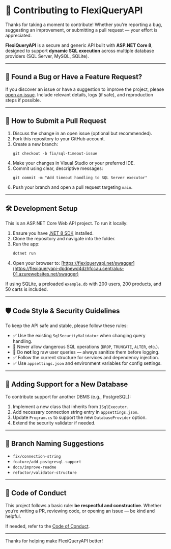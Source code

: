 # 🤝 Contributing to FlexiQueryAPI

Thanks for taking a moment to contribute! Whether you're reporting a bug, suggesting an improvement, or submitting a pull request — your effort is appreciated.

**FlexiQueryAPI** is a secure and generic API built with **ASP.NET Core 8**, designed to support **dynamic SQL execution** across multiple database providers (SQL Server, MySQL, SQLite).

---

## 🐞 Found a Bug or Have a Feature Request?

If you discover an issue or have a suggestion to improve the project, please [open an issue](https://github.com/dufacoga/FlexiQueryAPI/issues). Include relevant details, logs (if safe), and reproduction steps if possible.

---

## 🔧 How to Submit a Pull Request

1. Discuss the change in an open issue (optional but recommended).
2. Fork this repository to your GitHub account.
3. Create a new branch:
   ```
   git checkout -b fix/sql-timeout-issue
   ```
4. Make your changes in Visual Studio or your preferred IDE.
5. Commit using clear, descriptive messages:
   ```
   git commit -m "Add timeout handling to SQL Server executor"
   ```
6. Push your branch and open a pull request targeting `main`.

---

## 🛠️ Development Setup

This is an ASP.NET Core Web API project. To run it locally:

1. Ensure you have [.NET 8 SDK](https://dotnet.microsoft.com/en-us/download/dotnet/8.0) installed.
2. Clone the repository and navigate into the folder.
3. Run the app:
   ```bash
   dotnet run
   ```
4. Open your browser to:
   [https://flexiqueryapi.net/swagger](https://flexiqueryapi-dpdpewd4dzhfccau.centralus-01.azurewebsites.net/swagger)

If using SQLite, a preloaded `example.db` with 200 users, 200 products, and 50 carts is included.

---

## 🛡️ Code Style & Security Guidelines

To keep the API safe and stable, please follow these rules:

- ✅ Use the existing `SqlSecurityValidator` when changing query handling.
- 🚫 Never allow dangerous SQL operations (`DROP`, `TRUNCATE`, `ALTER`, etc.).
- 🧼 Do **not** log raw user queries — always sanitize them before logging.
- ✅ Follow the current structure for services and dependency injection.
- ✅ Use `appsettings.json` and environment variables for config settings.

---

## 🧩 Adding Support for a New Database

To contribute support for another DBMS (e.g., PostgreSQL):

1. Implement a new class that inherits from `ISqlExecutor`.
2. Add necessary connection string entry in `appsettings.json`.
3. Update `Program.cs` to support the new `DatabaseProvider` option.
4. Extend the security validator if needed.

---

## 🧭 Branch Naming Suggestions

- `fix/connection-string`
- `feature/add-postgresql-support`
- `docs/improve-readme`
- `refactor/validator-structure`

---

## 🤝 Code of Conduct

This project follows a basic rule: **be respectful and constructive**. Whether you’re writing a PR, reviewing code, or opening an issue — be kind and helpful.

If needed, refer to the [Code of Conduct](CODE_OF_CONDUCT.md).

---

Thanks for helping make FlexiQueryAPI better!
